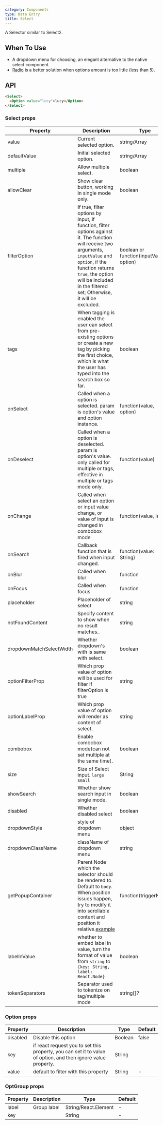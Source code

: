 ```yaml
---
category: Components
type: Data Entry
title: Select
---
```


A Selector similar to Select2.

## When To Use

- A dropdown menu for choosing, an elegant alternative to the native select component.
- [Radio](/components/radio/) is a better solution when options amount is too little (less than 5).

## API

```html
<Select>
  <Option value="lucy">lucy</Option>
</Select>
```

### Select props

| Property     | Description           | Type     | Default       |
|----------|----------------|----------|--------------|
| value    | Current selected option. | string/Array<String>   |  -  |
| defaultValue | Initial selected option. | string/Array<String>   |  -  |
| multiple   | Allow multiple select. | boolean | false |
| allowClear   | Show clear button, working in single mode only. | boolean | false |
| filterOption | If true, filter options by input, if function, filter options against it. The function will receive two arguments, `inputValue` and `option`, if the function returns `true`, the option will be included in the filtered set; Otherwise, it will be excluded. | boolean or function(inputValue, option) | true     |
| tags | When tagging is enabled the user can select from pre-existing options or create a new tag by picking the first choice, which is what the user has typed into the search box so far. | boolean |false |
| onSelect | Called when a option is selected. param is option's value and option instance. | function(value, option) | -   |
| onDeselect | Called when a option is deselected. param is option's value. only called for multiple or tags, effective in multiple or tags mode only. |  function(value) | -   |
| onChange | Called when select an option or input value change, or value of input is changed in combobox mode | function(value, label) | - |
| onSearch | Callback function that is fired when input changed. | function(value: String) |  |
| onBlur | Called when blur | function | - |
| onFocus | Called when focus | function | - |
| placeholder | Placeholder of select | string | - |
| notFoundContent | Specify content to show when no result matches..| string | 'Not Found' |
| dropdownMatchSelectWidth | Whether dropdown's with is same with select. | boolean | true |
| optionFilterProp | Which prop value of option will be used for filter if filterOption is true | string | value |
| optionLabelProp | Which prop value of option will render as content of select. | string | `children` |
| combobox | Enable combobox mode(can not set multiple at the same time). | boolean | false |
| size    | Size of Select input. `large` `small`  | String      |      default      |
| showSearch | Whether show search input in single mode.| boolean | false |
| disabled | Whether disabled select | boolean | false |
| dropdownStyle | style of dropdown menu | object | - |
| dropdownClassName | className of dropdown menu | string | - |
| getPopupContainer | Parent Node which the selector should be rendered to. Default to `body`. When position issues happen, try to modify it into scrollable content and position it relative.[example](http://codepen.io/anon/pen/xVBOVQ?editors=001) | function(triggerNode) | () => document.body |
| labelInValue | whether to embed label in value, turn the format of value from `string` to `{key: String, label: React.Node}` | boolean | false |
| tokenSeparators | Separator used to tokenize on tag/multiple mode | string[]? |  |


### Option props

| Property     | Description         | Type    | Default       |
|----------|----------------|----------|--------------|
| disabled    | Disable this option | Boolean   |  false  |
| key   | if react request you to set this property, you can set it to value of option, and then ignore value property. |  String |  |
| value   | default to filter with this property | String | - |

### OptGroup props

| Property     | Description           | Type     | Default          |
|----------|----------------|----------|-----------------|
| label    | Group label           | String/React.Element | -  |
| key      |                |  String  | -               |
